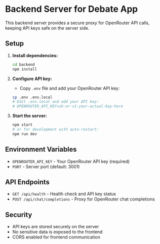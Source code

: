 # Backend Server for Debate App

This backend server provides a secure proxy for OpenRouter API calls, keeping API keys safe on the server side.

## Setup

1. **Install dependencies:**
   ```bash
   cd backend
   npm install
   ```

2. **Configure API key:**
   - Copy `.env` file and add your OpenRouter API key:
   ```bash
   cp .env .env.local
   # Edit .env.local and add your API key:
   # OPENROUTER_API_KEY=sk-or-v1-your-actual-key-here
   ```

3. **Start the server:**
   ```bash
   npm start
   # or for development with auto-restart:
   npm run dev
   ```

## Environment Variables

- `OPENROUTER_API_KEY` - Your OpenRouter API key (required)
- `PORT` - Server port (default: 3001)

## API Endpoints

- `GET /api/health` - Health check and API key status
- `POST /api/chat/completions` - Proxy for OpenRouter chat completions

## Security

- API keys are stored securely on the server
- No sensitive data is exposed to the frontend
- CORS enabled for frontend communication
